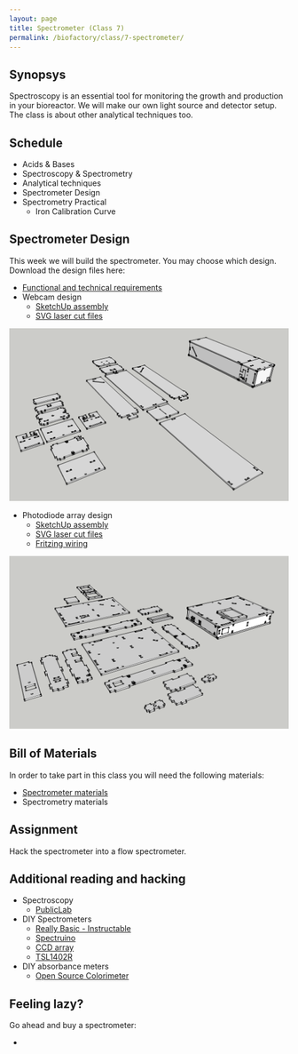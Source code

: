 ```yaml
---
layout: page
title: Spectrometer (Class 7)
permalink: /biofactory/class/7-spectrometer/
---
```


## Synopsys

Spectroscopy is an essential tool for monitoring the growth and production in your bioreactor. We will make our own light source and detector setup. The class is about other analytical techniques too.

## Schedule

* Acids & Bases
* Spectroscopy & Spectrometry
* Analytical techniques
* Spectrometer Design
* Spectrometry Practical
  * Iron Calibration Curve

## Spectrometer Design

This week we will build the spectrometer. You may choose which design. Download the design files here:

* [Functional and technical requirements](/biofactory/class/7-spectrometer/requirements/)
* Webcam design
  * [SketchUp assembly](/biofactory/class/7/Webcam-Spectrometer-Sketchup.skp)
  * [SVG laser cut files](/biofactory/class/7/Webcam-Spectrometer-SVGs.zip)

![Webcam Spectrometer](/biofactory/class/7/Webcam-Spectrometer.png)

* Photodiode array design
  * [SketchUp assembly](/biofactory/class/7/CCD-Array-Spectrometer-Sketchup.skp)
  * [SVG laser cut files](/biofactory/class/7/CCD-Array-Spectrometer-SVGs.zip)
  * [Fritzing wiring](/biofactory/class/7/Spectrometer-Fritzing.fzz)

![CCD Array Spectrometer](/biofactory/class/7/CCD-Array-Spectrometer.png)

## Bill of Materials

In order to take part in this class you will need the following materials:

* [Spectrometer materials](/biofactory/class/7-spectrometer/spectrometer-materials/)
* Spectrometry materials

## Assignment

Hack the spectrometer into a flow spectrometer.

## Additional reading and hacking

* Spectroscopy
  * [PublicLab](http://publiclab.org/wiki/spectrometer)
* DIY Spectrometers
  * [Really Basic - Instructable](http://www.instructables.com/id/DIY-Spectroscope/)
  * [Spectruino](http://myspectral.com/)
  * [CCD array](http://publiclab.org/notes/bhickman/10-12-2013/ccd-diodearray-spectrometer)
  * [TSL1402R](http://playground.arduino.cc/Main/TSL1402R)
* DIY absorbance meters
  * [Open Source Colorimeter](http://www.appropedia.org/Open-source_colorimeter)

## Feeling lazy?

Go ahead and buy a spectrometer:

* 
